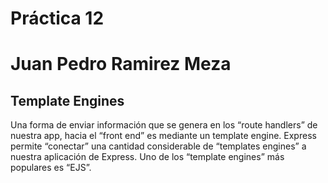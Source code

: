 # Práctica 12

# Juan Pedro Ramirez Meza

## Template Engines

Una forma de enviar información que se genera en los “route handlers” de nuestra app, hacia el “front end” es mediante un template engine. Express permite “conectar” una cantidad considerable de “templates engines” a nuestra aplicación de Express.
Uno de los “template engines” más populares es “EJS”.
